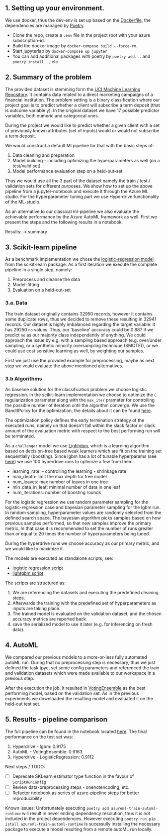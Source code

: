 ## 1. Setting up your environment.

We use docker, thus the dev-env is set up based on the [Dockerfile](../Dockerfile), the dependencies are managed by 
[Poetry](https://python-poetry.org/). 

- Clone the repo, create a `.env` file in the project root with your azure subscription-id.
- Build the docker image by `docker-compose build --force-rm`.
- Start jupyterlab by `docker-compose up jupyter`
- You can add additional packages with poetry by `poetry add...` and `poetry install..,` etc.


## 2. Summary of the problem

The provided dataset is stemming form the 
[UCI Machine Learning Repository](https://archive.ics.uci.edu/ml/datasets/bank+marketing). 
It contains data related to a direct marketing campaigns of a financial institution. The problem setting is a binary 
classification where our project goal is to predict whether a client will subscribe a term deposit (that is outcome 
variable y). In the original dataset we have 17 possible predictor variables, both numeric and categorical ones.

During the project we would like to predict whether a given client with a set of previously known attributes (set of 
inputs) would or would not subscribe a term deposit. 

We would construct a default Ml pipeline for that with the basic steps of:
1. Data cleaning and preparation
2. Model building - including optimizing the hyperparameters as well (on a test/valid set).
3. Model performance evaluation step on a held-out-set.

Thus we would use all the 3 part of the dataset namely the train / test / validation sets for different purposes. We 
show how to set up the above pipeline from a jupyter-notebook and execute it through the Azure ML studio. For the 
hyperparameter tuning part we use Hyperdrive functionality of the ML-studio. 

As an alternative to our classical ml-pipeline we also evaluate the achievable performance by the Azure AutoML framework
as well. First we present the steps and the following results in a notebook. 
 
Results: -> summary
    

 ## 3. Scikit-learn pipeline
As a benchmark implementation we chose the 
[logistic-regression model](https://scikit-learn.org/stable/modules/generated/sklearn.linear_model.LogisticRegression.html) 
from the scikit-learn package. As a first iteration we execute the complete pipeline in a single step, namely: 
1. Preprocess and cleanse the data
2. Model-fitting
3. Evaluation on a held-out-set
 
### 3.a. Data
The train dataset originally contains 32950 records, however it contains some duplicate rows, thus we decided to remove
these resulting in 32941 records. Our dataset is highly imbalanced regarding the target variable: it has 29250 `no` 
values. Thus, our 'baseline' accuracy could be 0.887 if we predict `no` as our majority class independently of 
anything. We could approach the issue by e.g. with a sampling based approach (e.g. over/under sampling, or a synthetic 
minority oversampling technique (SMOTE)), or we could use cost sensitive learning as well, by weighting our samples.


First we just use the provided example for preprocessing, maybe as next step we vould evaluate the above mentioned
alternatives. 

### 3.b Algorithms
As baseline solution for the classification problem we choose logistic regression. In the scikit-learn implementation 
we choose to optimize the `C` regularization parameter along with the `max_iter` prameter for controlling the possible 
number of iteration until the algorithm converge. We use the BanditPolicy for the optimization, 
the details about it can be found 
[here](https://docs.microsoft.com/hu-hu/python/api/azureml-train-core/azureml.train.hyperdrive.banditpolicy?view=azure-ml-py).

The optimization policy defines the early termination strategy of the executed runs, namely un that doesn't fall within 
the slack factor or slack amount of the evaluation metric with respect to the best performing run will be terminated. 

As a `challenger` model we use [Lightgbm](https://github.com/microsoft/LightGBM), which is a learning algorithm based on
decision-tree based weak learners which are fit on the training set sequentially (boosting). Since lgbm has a lot of 
tunable hyperparams (see [here](https://lightgbm.readthedocs.io/en/latest/Parameters.html)) we use 100 hyperdrive runs 
to optimize a few from them:
- learning_rate: - controlling the learning - shrinkage rate
- max_depth: limit the max depth for tree model
- num_leaves: max number of leaves in one tree
- min_data_in_leaf: minimal number of data in one leaf
- num_iterations: number of boosting rounds


For the logistic regression we use random parameter sampling for the logistic-regression case and bayesian parameter
sampling for the lgbm run. In random sampling, hyperparameter values are randomly selected from the defined search 
space. The bayesian algorithm  picks samples based on how previous samples performed, so that new samples improve the 
primary metric. In that case it is recommended to set the number of runs greater than or equal to 20 times the number of 
hyperparameters being tuned. 

During the hyperdrive runs we choose accuracy as our primary metric, and we would like to maximize it. 


The models are executed as standalone scripts, see:
- [logistic regression script](./scripts/logit_train.py)
- [lightgbm script](./scripts/logit_train.py)

The scripts are structured as:
1. We are referencing the datasets and executing the predefined cleaning steps.
2. Afterwards the training with the predefined set of hyperparameters as inputs are taking place.
3. The trained model is evaluated on the validation dataset, and the chosen accuracy metrics are reported back.
4. save the serialized model to use it later (e.g. for inferencing on fresh data).
 

## 4. AutoML
We compared our previous models to a more-or-less fully automated autoML run. During that no preprocessing step is 
necessary, thus we just defined the task tpye, set some config parameters and referenced the train and validation 
datasets which were made available to our workspace in a previous step.

After the execution the job, it resulted in 
[VotingEnsemble](https://docs.microsoft.com/en-gb/python/api/azureml-train-automl-runtime/azureml.train.automl.runtime.ensemble.votingensemble?view=azure-ml-py) 
as the best performing model, based on the validation set. As in the previous experiments we downloaded the resulting 
model and evaluated it on the held-out test set.

## 5. Results - pipeline comparison

The full pipeline can be found in the notebook located [here](./udacity_project1_solution.ipynb). 
The final performance on the test set was:
1. Hyperdrive - lgbm: 0.9175
2. AutoML - VotingEnsemble: 0.9163
3. Hyperdrive -  LogisticRegression: 0.9112

Next steps / TODO:
 - [ ] Deprecate SKLearn estimator type function in the favour of `ScriptRunConfig`
 - [ ] Review data-preprocessing steps - onehotencoding, etc.
 - [ ] Refactor notebook as series of azure-pipeline steps for better reproducibility

Known issues:
Unfortunately executing `poetry add azureml-train-automl-runtime` will result in never ending dependency resolution, 
thus it is not included in the project dependencies. However executing `poetry run pip istall azureml-train-automl-runtime`
is sucessully installing the necessary package to execute a model resulting from a remote autoML run locally.
